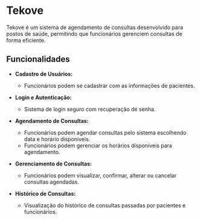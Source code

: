 # Tekove

Tekove é um sistema de agendamento de consultas desenvolvido para postos de saúde, permitindo que funcionários gerenciem consultas de forma eficiente.

## Funcionalidades

- **Cadastro de Usuários:**
  - Funcionários podem se cadastrar com as informações de pacientes.

- **Login e Autenticação:**
  - Sistema de login seguro com recuperação de senha.

- **Agendamento de Consultas:**
  - Funcionários podem agendar consultas pelo sistema escolhendo data e horário disponíveis.
  - Funcionários podem gerenciar os horários disponíveis para agendamento.

- **Gerenciamento de Consultas:**
  - Funcionários podem visualizar, confirmar, alterar ou cancelar consultas agendadas.

- **Histórico de Consultas:**
  - Visualização do histórico de consultas passadas por pacientes e funcionários.

